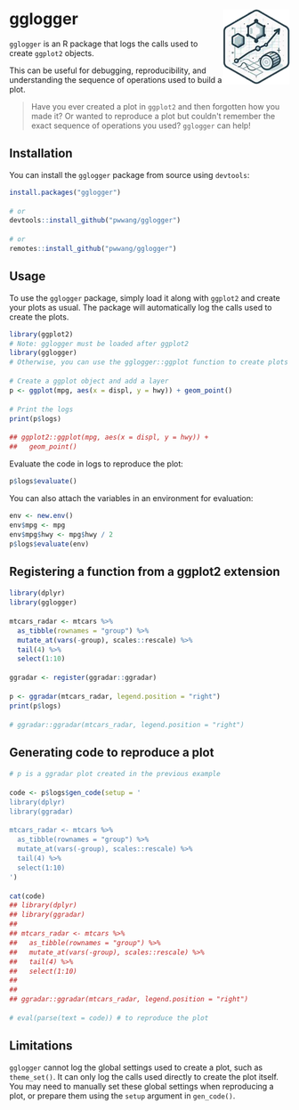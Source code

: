 # gglogger <a href="https://pwwang.github.io/gglogger/"><img src="man/figures/logo.png" align="right" height="134" alt="gglogger website" /></a>

`gglogger` is an R package that logs the calls used to create `ggplot2` objects.

This can be useful for debugging, reproducibility, and understanding the sequence of operations used to build a plot.

> Have you ever created a plot in `ggplot2` and then forgotten how you made it? Or wanted to reproduce a plot but couldn't remember the exact sequence of operations you used? `gglogger` can help!

## Installation

You can install the `gglogger` package from source using `devtools`:

```r
install.packages("gglogger")

# or
devtools::install_github("pwwang/gglogger")

# or
remotes::install_github("pwwang/gglogger")
```

## Usage

To use the `gglogger` package, simply load it along with `ggplot2` and create your plots as usual. The package will automatically log the calls used to create the plots.

```r
library(ggplot2)
# Note: gglogger must be loaded after ggplot2
library(gglogger)
# Otherwise, you can use the gglogger::ggplot function to create plots

# Create a ggplot object and add a layer
p <- ggplot(mpg, aes(x = displ, y = hwy)) + geom_point()

# Print the logs
print(p$logs)

## ggplot2::ggplot(mpg, aes(x = displ, y = hwy)) +
##   geom_point()
```

Evaluate the code in logs to reproduce the plot:

```r
p$logs$evaluate()
```

You can also attach the variables in an environment for evaluation:

```r
env <- new.env()
env$mpg <- mpg
env$mpg$hwy <- mpg$hwy / 2
p$logs$evaluate(env)
```

## Registering a function from a ggplot2 extension

```r
library(dplyr)
library(gglogger)

mtcars_radar <- mtcars %>%
  as_tibble(rownames = "group") %>%
  mutate_at(vars(-group), scales::rescale) %>%
  tail(4) %>%
  select(1:10)

ggradar <- register(ggradar::ggradar)

p <- ggradar(mtcars_radar, legend.position = "right")
print(p$logs)

# ggradar::ggradar(mtcars_radar, legend.position = "right")
```

## Generating code to reproduce a plot

```r
# p is a ggradar plot created in the previous example

code <- p$logs$gen_code(setup = '
library(dplyr)
library(ggradar)

mtcars_radar <- mtcars %>%
  as_tibble(rownames = "group") %>%
  mutate_at(vars(-group), scales::rescale) %>%
  tail(4) %>%
  select(1:10)
')

cat(code)
## library(dplyr)
## library(ggradar)
##
## mtcars_radar <- mtcars %>%
##   as_tibble(rownames = "group") %>%
##   mutate_at(vars(-group), scales::rescale) %>%
##   tail(4) %>%
##   select(1:10)
##
##
## ggradar::ggradar(mtcars_radar, legend.position = "right")

# eval(parse(text = code)) # to reproduce the plot
```

## Limitations

`gglogger` cannot log the global settings used to create a plot, such as `theme_set()`. It can only log the calls used directly to create the plot itself. You may need to manually set these global settings when reproducing a plot, or prepare them using the `setup` argument in `gen_code()`.
